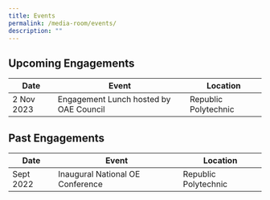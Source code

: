 ```yaml
---
title: Events
permalink: /media-room/events/
description: ""
---
```

## Upcoming Engagements

| Date | Event | Location|
| -------- | -------- | -------- |
| 2 Nov 2023     | Engagement Lunch hosted by OAE Council     | Republic Polytechnic     |

## Past Engagements

| Date | Event | Location|
| -------- | -------- | -------- |
| Sept 2022     | Inaugural National OE Conference     | Republic Polytechnic     |
